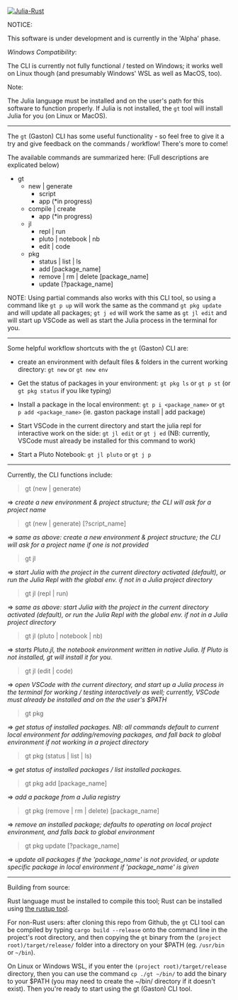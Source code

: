 [![Julia-Rust](https://github.com/diversable/gaston/actions/workflows/julia-rust.yml/badge.svg?branch=main)](https://github.com/diversable/gaston/actions/workflows/julia-rust.yml)

NOTICE:

This software is under development and is currently in the 'Alpha' phase.




_Windows Compatibility_:

The CLI is currently not fully functional / tested on Windows; it works well on Linux though (and presumably Windows' WSL as well as MacOS, too).

Note:

The Julia language must be installed and on the user's path for this software to function properly. If Julia is not installed, the `gt` tool will install Julia for you (on Linux or MacOS).

<!-- FYI: the easiest way to install Julia is to use [the `Juliaup` command line tool](https://github.com/JuliaLang/juliaup). -->

---

The `gt` (Gaston) CLI has some useful functionality - so feel free to give it a try and give feedback on the commands / workflow! There's more to come!

The available commands are summarized here:
(Full descriptions are explicated below)

- gt
  - new | generate
    - script
    - app (*in progress)
    <!-- - package (*yet to be implemented) -->
  - compile | create
    - app (*in progress)
    <!-- - sysimage -->
  - jl
    - repl | run
    - pluto | notebook | nb
    - edit | code
  - pkg
    - status | list | ls
    - add [package_name]
    - remove | rm | delete [package_name]
    - update [?package_name]

NOTE: Using partial commands also works with this CLI tool, so using a command like `gt p up` will work the same as the command `gt pkg update` and will update all packages; `gt j ed` will work the same as `gt jl edit` and will start up VSCode as well as start the Julia process in the terminal for you.

---

Some helpful workflow shortcuts with the `gt` (Gaston) CLI are:

- create an environment with default files & folders in the current working directory: `gt new` or `gt new env`

- Get the status of packages in your environment:
`gt pkg ls` or `gt p st` (or `gt pkg status` if you like typing)

- Install a package in the local environment:
  `gt p i <package_name>` or `gt p add <package_name>`
  (ie. gaston package install | add package)

- Start VSCode in the current directory and start the julia repl for interactive work on the side: `gt jl edit` or `gt j ed` (NB: currently, VSCode must already be installed for this command to work)

- Start a Pluto Notebook:
  `gt jl pluto` or `gt j p`


---

Currently, the CLI functions include:


> gt (new | generate)

=> _create a new environment & project structure; the CLI will ask for a project name_


> gt (new | generate) [?script_name]

=> _same as above: create a new environment & project structure; the CLI will ask for a project name if one is not provided_


> gt jl

=> _start Julia with the project in the current directory activated (default), or run the Julia Repl with the global env. if not in a Julia project directory_


> gt jl (repl | run)

=> _same as above: start Julia with the project in the current directory activated (default), or run the Julia Repl with the global env. if not in a Julia project directory_


> gt jl (pluto | notebook | nb)

=> _starts Pluto.jl, the notebook environment written in native Julia. If Pluto is not installed, gt will install it for you._


> gt jl (edit | code)

=> _open VSCode with the current directory, and start up a Julia process in the terminal for working / testing interactively as well; currently, VSCode must already be installed and on the the user's $PATH_


> gt pkg

=> _get status of installed packages. NB: all commands default to current local environment for adding/removing packages, and fall back to global environment if not working in a project directory_


> gt pkg (status | list | ls)

=> _get status of installed packages / list installed packages._


> gt pkg add [package_name]

=> _add a package from a Julia registry_


> gt pkg (remove | rm | delete) [package_name]

=> _remove an installed package; defaults to operating on local project environment, and falls back to global environment_


> gt pkg update [?package_name]

=> _update all packages if the 'package_name' is not provided, or update specific package in local environment if 'package_name' is given_


---


Building from source:

Rust language must be installed to compile this tool; Rust can be installed using [the rustup tool](https://rustup.rs/).

For non-Rust users: after cloning this repo from Github, the `gt` CLI tool can be compiled by typing `cargo build --release` onto the  command line in the project's root directory, and then copying the `gt` binary from the `(project root)/target/release/` folder into a directory on your $PATH (eg. `/usr/bin` or `~/bin`).

On Linux or Windows WSL, if you enter the `(project root)/target/release` directory, then you can use the command `cp ./gt ~/bin/` to add the binary to your $PATH (you may need to create the ~/bin/ directory if it doesn't exist). Then you're ready to start using the gt (Gaston) CLI tool.
